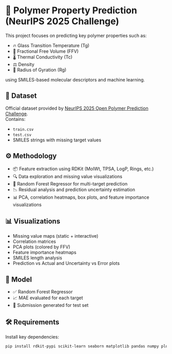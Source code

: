 # 🧪 Polymer Property Prediction (NeurIPS 2025 Challenge)

This project focuses on predicting key polymer properties such as:

- 🔥 Glass Transition Temperature (Tg)  
- 🧊 Fractional Free Volume (FFV)  
- 🌡️ Thermal Conductivity (Tc)  
- ⚖️ Density  
- 📐 Radius of Gyration (Rg)

using SMILES-based molecular descriptors and machine learning.

## 📁 Dataset
Official dataset provided by [NeurIPS 2025 Open Polymer Prediction Challenge](https://www.kaggle.com/competitions/neurips-open-polymer-prediction-2025).  
Contains:
- `train.csv`
- `test.csv`
- SMILES strings with missing target values

## ⚙️ Methodology
- 📦 Feature extraction using RDKit (MolWt, TPSA, LogP, Rings, etc.)
- 🔍 Data exploration and missing value visualizations
- 🔁 Random Forest Regressor for multi-target prediction
- 📉 Residual analysis and prediction uncertainty estimation
- 📊 PCA, correlation heatmaps, box plots, and feature importance visualizations

## 📊 Visualizations
- Missing value maps (static + interactive)
- Correlation matrices
- PCA plots (colored by FFV)
- Feature importance heatmaps
- SMILES length analysis
- Prediction vs Actual and Uncertainty vs Error plots

## 🧠 Model
- ✅ Random Forest Regressor
- 📈 MAE evaluated for each target
- 🧪 Submission generated for test set

## 🛠️ Requirements
Install key dependencies:
```bash
pip install rdkit-pypi scikit-learn seaborn matplotlib pandas numpy plotly
